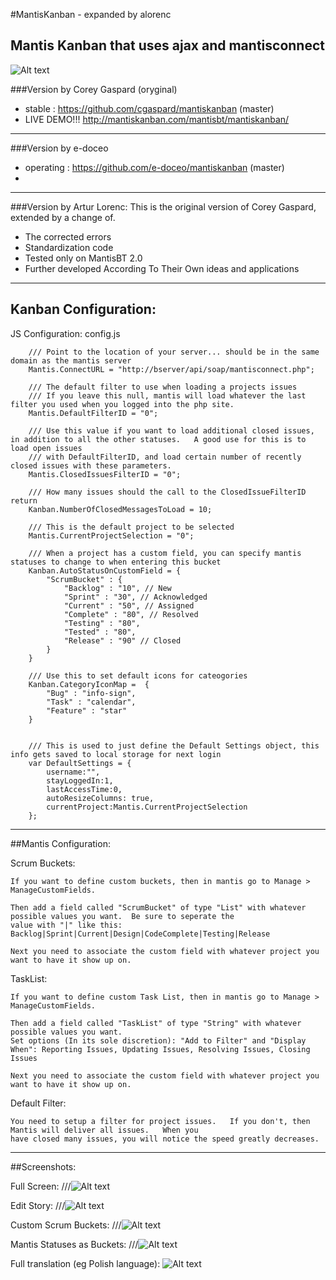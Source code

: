 #MantisKanban - expanded by alorenc

Mantis Kanban that uses ajax and mantisconnect
---

![Alt text](https://raw.github.com/cgaspard/mantiskanban/master/images/mantis_logo.png "Logo")

###Version by Corey Gaspard (oryginal)
* stable : https://github.com/cgaspard/mantiskanban (master)
* LIVE DEMO!!! http://mantiskanban.com/mantisbt/mantiskanban/

---
###Version by e-doceo
* operating	: https://github.com/e-doceo/mantiskanban (master)
* 

---
###Version by Artur Lorenc: 
This is the original version of Corey Gaspard, extended by a change of.
* The corrected errors
* Standardization code
* Tested only on MantisBT 2.0
* Further developed According To Their Own ideas and applications

---
## Kanban Configuration:

JS Configuration: config.js

        /// Point to the location of your server... should be in the same domain as the mantis server
        Mantis.ConnectURL = "http://bserver/api/soap/mantisconnect.php";

        /// The default filter to use when loading a projects issues
        /// If you leave this null, mantis will load whatever the last filter you used when you logged into the php site.
        Mantis.DefaultFilterID = "0";

        /// Use this value if you want to load additional closed issues, in addition to all the other statuses.   A good use for this is to load open issues 
        /// with DefaultFilterID, and load certain number of recently closed issues with these parameters.
        Mantis.ClosedIssuesFilterID = "0";

        /// How many issues should the call to the ClosedIssueFilterID return
        Kanban.NumberOfClosedMessagesToLoad = 10;

        /// This is the default project to be selected
        Mantis.CurrentProjectSelection = "0";

        /// When a project has a custom field, you can specify mantis statuses to change to when entering this bucket
        Kanban.AutoStatusOnCustomField = {
            "ScrumBucket" : {
                "Backlog" : "10", // New
                "Sprint" : "30", // Acknowledged
                "Current" : "50", // Assigned
                "Complete" : "80", // Resolved
                "Testing" : "80",
                "Tested" : "80",
                "Release" : "90" // Closed
            }
        }

        /// Use this to set default icons for cateogories
        Kanban.CategoryIconMap =  {
            "Bug" : "info-sign",
            "Task" : "calendar",
            "Feature" : "star"
        }


        /// This is used to just define the Default Settings object, this info gets saved to local storage for next login
        var DefaultSettings = {
            username:"",
            stayLoggedIn:1,
            lastAccessTime:0,
            autoResizeColumns: true,
            currentProject:Mantis.CurrentProjectSelection
        };

---
##Mantis Configuration:

  Scrum Buckets:
  
    If you want to define custom buckets, then in mantis go to Manage > ManageCustomFields.
  
    Then add a field called "ScrumBucket" of type "List" with whatever possible values you want.  Be sure to seperate the
    value with "|" like this: Backlog|Sprint|Current|Design|CodeComplete|Testing|Release
    
    Next you need to associate the custom field with whatever project you want to have it show up on.

  TaskList:
	
	If you want to define custom Task List, then in mantis go to Manage > ManageCustomFields.
	
	Then add a field called "TaskList" of type "String" with whatever possible values you want.
	Set options (In its sole discretion): "Add to Filter" and "Display When": Reporting Issues, Updating Issues, Resolving Issues, Closing Issues
	
	Next you need to associate the custom field with whatever project you want to have it show up on.

  Default Filter:

    You need to setup a filter for project issues.   If you don't, then Mantis will deliver all issues.   When you
    have closed many issues, you will notice the speed greatly decreases.

---
##Screenshots:

Full Screen:
///![Alt text](https://raw.github.com/cgaspard/mantiskanban/master/screenshots/screen1.png "Optional title")

Edit Story:
///![Alt text](https://raw.github.com/cgaspard/mantiskanban/master/screenshots/screen2.png "Optional title")

Custom Scrum Buckets:
///![Alt text](https://raw.github.com/cgaspard/mantiskanban/master/screenshots/screen3.png "Optional title")

Mantis Statuses as Buckets:
///![Alt text](https://raw.github.com/cgaspard/mantiskanban/master/screenshots/screen4.png "Optional title")

Full translation (eg Polish language):
![Alt text](https://raw.github.com/alorenc/mantiskanban/dev/screenshots/screen5.png "Optional title")
